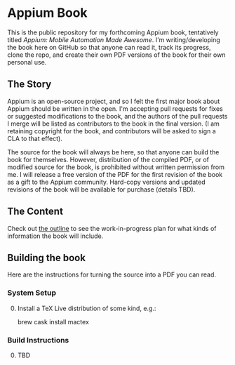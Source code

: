Appium Book
=====

This is the public repository for my forthcoming Appium book, tentatively
titled *Appium: Mobile Automation Made Awesome*. I'm writing/developing the
book here on GitHub so that anyone can read it, track its progress, clone the
repo, and create their own PDF versions of the book for their own personal use.

## The Story

Appium is an open-source project, and so I felt the first major book about
Appium should be written in the open. I'm accepting pull requests for fixes or
suggested modifications to the book, and the authors of the pull requests
I merge will be listed as contributors to the book in the final version. (I am
retaining copyright for the book, and contributors will be asked to sign a CLA
to that effect).

The source for the book will always be here, so that anyone can build the book
for themselves. However, distribution of the compiled PDF, or of modified
source for the book, is prohibited without written permission from me. I will
release a free version of the PDF for the first revision of the book as a gift
to the Appium community. Hard-copy versions and updated revisions of the book
will be available for purchase (details TBD).

## The Content

Check out [the outline](outline.md) to see the work-in-progress plan for what
kinds of information the book will include.

## Building the book

Here are the instructions for turning the source into a PDF you can read.

### System Setup

0. Install a TeX Live distribution of some kind, e.g.:

    brew cask install mactex

### Build Instructions

0. TBD
